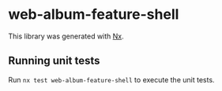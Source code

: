 # web-album-feature-shell

This library was generated with [Nx](https://nx.dev).

## Running unit tests

Run `nx test web-album-feature-shell` to execute the unit tests.
